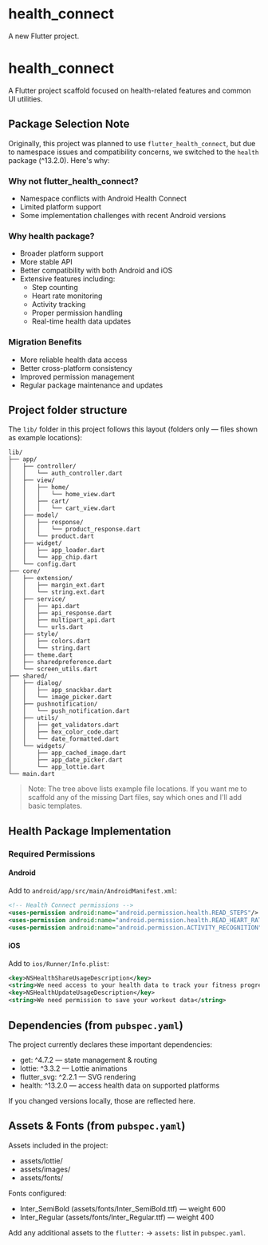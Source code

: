 # health_connect

A new Flutter project.

# health_connect

A Flutter project scaffold focused on health-related features and common UI utilities.

## Package Selection Note

Originally, this project was planned to use `flutter_health_connect`, but due to namespace issues and compatibility concerns, we switched to the `health` package (^13.2.0). Here's why:

### Why not flutter_health_connect?
- Namespace conflicts with Android Health Connect
- Limited platform support
- Some implementation challenges with recent Android versions

### Why health package?
- Broader platform support
- More stable API
- Better compatibility with both Android and iOS
- Extensive features including:
  - Step counting
  - Heart rate monitoring
  - Activity tracking
  - Proper permission handling
  - Real-time health data updates

### Migration Benefits
- More reliable health data access
- Better cross-platform consistency
- Improved permission management
- Regular package maintenance and updates

## Project folder structure

The `lib/` folder in this project follows this layout (folders only — files shown as example locations):

```
lib/
├── app/
│   ├── controller/
│   │   └── auth_controller.dart
│   ├── view/
│   │   ├── home/
│   │   │   └── home_view.dart
│   │   ├── cart/
│   │   │   └── cart_view.dart
│   ├── model/
│   │   ├── response/
│   │   │   └── product_response.dart
│   │   └── product.dart
│   ├── widget/
│   │   ├── app_loader.dart
│   │   └── app_chip.dart
│   └── config.dart
├── core/
│   ├── extension/
│   │   ├── margin_ext.dart
│   │   └── string.ext.dart
│   ├── service/
│   │   ├── api.dart
│   │   ├── api_response.dart
│   │   ├── multipart_api.dart
│   │   └── urls.dart
│   ├── style/
│   │   ├── colors.dart
│   │   └── string.dart
│   ├── theme.dart
│   ├── sharedpreference.dart
│   └── screen_utils.dart
├── shared/
│   ├── dialog/
│   │   ├── app_snackbar.dart
│   │   └── image_picker.dart
│   ├── pushnotification/
│   │   └── push_notification.dart
│   ├── utils/
│   │   ├── get_validators.dart
│   │   ├── hex_color_code.dart
│   │   └── date_formatted.dart
│   └── widgets/
│       ├── app_cached_image.dart
│       ├── app_date_picker.dart
│       └── app_lottie.dart
└── main.dart
```

> Note: The tree above lists example file locations. If you want me to scaffold any of the missing Dart files, say which ones and I'll add basic templates.

## Health Package Implementation

### Required Permissions

#### Android
Add to `android/app/src/main/AndroidManifest.xml`:
```xml
<!-- Health Connect permissions -->
<uses-permission android:name="android.permission.health.READ_STEPS"/>
<uses-permission android:name="android.permission.health.READ_HEART_RATE"/>
<uses-permission android:name="android.permission.ACTIVITY_RECOGNITION"/>
```

#### iOS
Add to `ios/Runner/Info.plist`:
```xml
<key>NSHealthShareUsageDescription</key>
<string>We need access to your health data to track your fitness progress</string>
<key>NSHealthUpdateUsageDescription</key>
<string>We need permission to save your workout data</string>
```

## Dependencies (from `pubspec.yaml`)

The project currently declares these important dependencies:

- get: ^4.7.2 — state management & routing
- lottie: ^3.3.2 — Lottie animations
- flutter_svg: ^2.2.1 — SVG rendering
- health: ^13.2.0 — access health data on supported platforms

If you changed versions locally, those are reflected here.

## Assets & Fonts (from `pubspec.yaml`)

Assets included in the project:

- assets/lottie/
- assets/images/
- assets/fonts/

Fonts configured:

- Inter_SemiBold (assets/fonts/Inter_SemiBold.ttf) — weight 600
- Inter_Regular (assets/fonts/Inter_Regular.ttf) — weight 400

Add any additional assets to the `flutter:` -> `assets:` list in `pubspec.yaml`.
